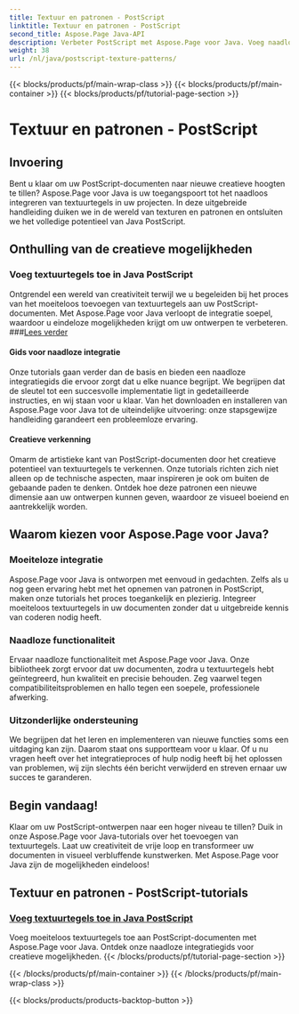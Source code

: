 ```yaml
---
title: Textuur en patronen - PostScript
linktitle: Textuur en patronen - PostScript
second_title: Aspose.Page Java-API
description: Verbeter PostScript met Aspose.Page voor Java. Voeg naadloos textuurtegels toe voor creatieve mogelijkheden in onze gedetailleerde Java PostScript-tutorials.
weight: 38
url: /nl/java/postscript-texture-patterns/
---
```


{{< blocks/products/pf/main-wrap-class >}}
{{< blocks/products/pf/main-container >}}
{{< blocks/products/pf/tutorial-page-section >}}

# Textuur en patronen - PostScript

## Invoering

Bent u klaar om uw PostScript-documenten naar nieuwe creatieve hoogten te tillen? Aspose.Page voor Java is uw toegangspoort tot het naadloos integreren van textuurtegels in uw projecten. In deze uitgebreide handleiding duiken we in de wereld van texturen en patronen en ontsluiten we het volledige potentieel van Java PostScript.

## Onthulling van de creatieve mogelijkheden

### Voeg textuurtegels toe in Java PostScript

 Ontgrendel een wereld van creativiteit terwijl we u begeleiden bij het proces van het moeiteloos toevoegen van textuurtegels aan uw PostScript-documenten. Met Aspose.Page voor Java verloopt de integratie soepel, waardoor u eindeloze mogelijkheden krijgt om uw ontwerpen te verbeteren. ###[Lees verder](./add-texture-tiling-pattern/)

#### Gids voor naadloze integratie

Onze tutorials gaan verder dan de basis en bieden een naadloze integratiegids die ervoor zorgt dat u elke nuance begrijpt. We begrijpen dat de sleutel tot een succesvolle implementatie ligt in gedetailleerde instructies, en wij staan voor u klaar. Van het downloaden en installeren van Aspose.Page voor Java tot de uiteindelijke uitvoering: onze stapsgewijze handleiding garandeert een probleemloze ervaring.

#### Creatieve verkenning

Omarm de artistieke kant van PostScript-documenten door het creatieve potentieel van textuurtegels te verkennen. Onze tutorials richten zich niet alleen op de technische aspecten, maar inspireren je ook om buiten de gebaande paden te denken. Ontdek hoe deze patronen een nieuwe dimensie aan uw ontwerpen kunnen geven, waardoor ze visueel boeiend en aantrekkelijk worden.

## Waarom kiezen voor Aspose.Page voor Java?

### Moeiteloze integratie

Aspose.Page voor Java is ontworpen met eenvoud in gedachten. Zelfs als u nog geen ervaring hebt met het opnemen van patronen in PostScript, maken onze tutorials het proces toegankelijk en plezierig. Integreer moeiteloos textuurtegels in uw documenten zonder dat u uitgebreide kennis van coderen nodig heeft.

### Naadloze functionaliteit

Ervaar naadloze functionaliteit met Aspose.Page voor Java. Onze bibliotheek zorgt ervoor dat uw documenten, zodra u textuurtegels hebt geïntegreerd, hun kwaliteit en precisie behouden. Zeg vaarwel tegen compatibiliteitsproblemen en hallo tegen een soepele, professionele afwerking.

### Uitzonderlijke ondersteuning

We begrijpen dat het leren en implementeren van nieuwe functies soms een uitdaging kan zijn. Daarom staat ons supportteam voor u klaar. Of u nu vragen heeft over het integratieproces of hulp nodig heeft bij het oplossen van problemen, wij zijn slechts één bericht verwijderd en streven ernaar uw succes te garanderen.

## Begin vandaag!

Klaar om uw PostScript-ontwerpen naar een hoger niveau te tillen? Duik in onze Aspose.Page voor Java-tutorials over het toevoegen van textuurtegels. Laat uw creativiteit de vrije loop en transformeer uw documenten in visueel verbluffende kunstwerken. Met Aspose.Page voor Java zijn de mogelijkheden eindeloos!
## Textuur en patronen - PostScript-tutorials
### [Voeg textuurtegels toe in Java PostScript](./add-texture-tiling-pattern/)
Voeg moeiteloos textuurtegels toe aan PostScript-documenten met Aspose.Page voor Java. Ontdek onze naadloze integratiegids voor creatieve mogelijkheden.
{{< /blocks/products/pf/tutorial-page-section >}}

{{< /blocks/products/pf/main-container >}}
{{< /blocks/products/pf/main-wrap-class >}}

{{< blocks/products/products-backtop-button >}}
